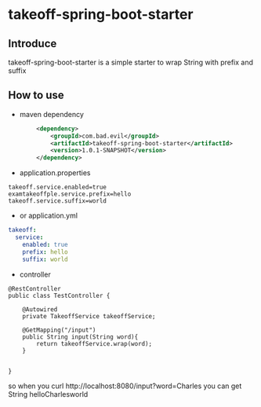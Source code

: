 # takeoff-spring-boot-starter

## Introduce
takeoff-spring-boot-starter is a simple starter to wrap String with prefix and suffix


## How to use

- maven dependency 

```xml
        <dependency>
            <groupId>com.bad.evil</groupId>
            <artifactId>takeoff-spring-boot-starter</artifactId>
            <version>1.0.1-SNAPSHOT</version>
        </dependency>
```

- application.properties
```properties
takeoff.service.enabled=true
examtakeoffple.service.prefix=hello
takeoff.service.suffix=world
```

- or application.yml
```yml
takeoff:
  service:
    enabled: true
    prefix: hello
    suffix: world
```

- controller

```
@RestController
public class TestController {

    @Autowired
    private TakeoffService takeoffService;

    @GetMapping("/input")
    public String input(String word){
        return takeoffService.wrap(word);
    }


}
```
so when you curl http://localhost:8080/input?word=Charles
you can get String helloCharlesworld